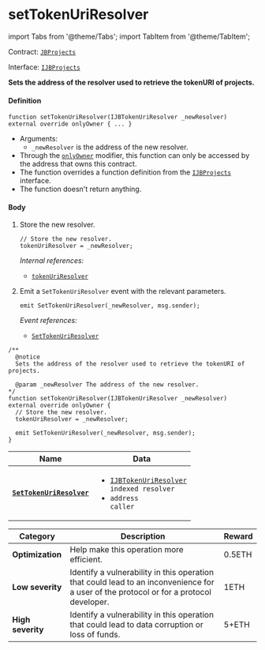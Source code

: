# setTokenUriResolver

import Tabs from '@theme/Tabs';
import TabItem from '@theme/TabItem';

Contract: [`JBProjects`](/dev/api/v3/contracts/jbprojects/README.md)

Interface: [`IJBProjects`](/dev/api/v3/interfaces/ijbprojects.md)

<Tabs>
<TabItem value="Step by step" label="Step by step">

**Sets the address of the resolver used to retrieve the tokenURI of projects.**

#### Definition

```
function setTokenUriResolver(IJBTokenUriResolver _newResolver) external override onlyOwner { ... }
```

* Arguments:
  * `_newResolver` is the address of the new resolver.
* Through the [`onlyOwner`](https://docs.openzeppelin.com/contracts/4.x/api/access#Ownable-onlyOwner--) modifier, this function can only be accessed by the address that owns this contract.
* The function overrides a function definition from the [`IJBProjects`](/dev/api/v3/interfaces/ijbprojects.md) interface.
* The function doesn't return anything.

#### Body

1.  Store the new resolver.

    ```
    // Store the new resolver.
    tokenUriResolver = _newResolver;
    ```

    _Internal references:_

    * [`tokenUriResolver`](/dev/api/v3/contracts/jbprojects/properties/tokenuriresolver.md)
2.  Emit a `SetTokenUriResolver` event with the relevant parameters.

    ```
    emit SetTokenUriResolver(_newResolver, msg.sender);
    ```

    _Event references:_

    * [`SetTokenUriResolver`](/dev/api/v3/contracts/jbprojects/events/settokenuriresolver.md)

</TabItem>

<TabItem value="Code" label="Code">

```
/**
  @notice 
  Sets the address of the resolver used to retrieve the tokenURI of projects.

  @param _newResolver The address of the new resolver.
*/
function setTokenUriResolver(IJBTokenUriResolver _newResolver) external override onlyOwner {
  // Store the new resolver.
  tokenUriResolver = _newResolver;

  emit SetTokenUriResolver(_newResolver, msg.sender);
}
```

</TabItem>

<TabItem value="Events" label="Events">

| Name                                                          | Data                                                                                                                                                                                                                                                                                     |
| ------------------------------------------------------------- | ---------------------------------------------------------------------------------------------------------------------------------------------------------------------------------------------------------------------------------------------------------------------------------------- |
| [**`SetTokenUriResolver`**](/dev/api/v3/contracts/jbprojects/events/settokenuriresolver.md) | <ul><li><code>[IJBTokenUriResolver](/dev/api/v3/interfaces/ijbtokenuriresolver.md) indexed resolver</code></li><li><code>address caller</code></li></ul>                                                                                                         |

</TabItem>

<TabItem value="Bug bounty" label="Bug bounty">

| Category          | Description                                                                                                                            | Reward |
| ----------------- | -------------------------------------------------------------------------------------------------------------------------------------- | ------ |
| **Optimization**  | Help make this operation more efficient.                                                                                               | 0.5ETH |
| **Low severity**  | Identify a vulnerability in this operation that could lead to an inconvenience for a user of the protocol or for a protocol developer. | 1ETH   |
| **High severity** | Identify a vulnerability in this operation that could lead to data corruption or loss of funds.                                        | 5+ETH  |

</TabItem>
</Tabs>
